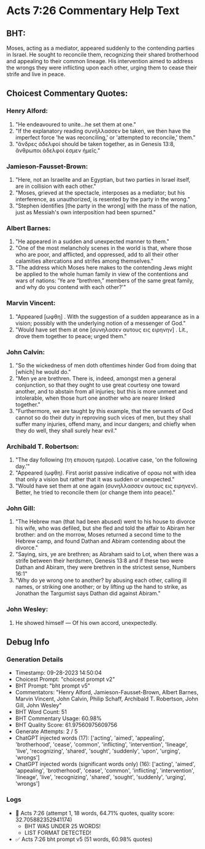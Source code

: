# Acts 7:26 Commentary Help Text

## BHT:
Moses, acting as a mediator, appeared suddenly to the contending parties in Israel. He sought to reconcile them, recognizing their shared brotherhood and appealing to their common lineage. His intervention aimed to address the wrongs they were inflicting upon each other, urging them to cease their strife and live in peace.

## Choicest Commentary Quotes:
### Henry Alford:
1. "He endeavoured to unite...he set them at one."
2. "If the explanatory reading συνήλλασσεν be taken, we then have the imperfect force 'he was reconciling,' or 'attempted to reconcile,' them."
3. "ἄνδρες ἀδελφοί should be taken together, as in Genesis 13:8, ἄνθρωποι ἀδελφοί ἐσμεν ἡμεῖς."

### Jamieson-Fausset-Brown:
1. "Here, not an Israelite and an Egyptian, but two parties in Israel itself, are in collision with each other."
2. "Moses, grieved at the spectacle, interposes as a mediator; but his interference, as unauthorized, is resented by the party in the wrong."
3. "Stephen identifies [the party in the wrong] with the mass of the nation, just as Messiah's own interposition had been spurned."

### Albert Barnes:
1. "He appeared in a sudden and unexpected manner to them."
2. "One of the most melancholy scenes in the world is that, where those who are poor, and afflicted, and oppressed, add to all their other calamities altercations and strifes among themselves."
3. "The address which Moses here makes to the contending Jews might be applied to the whole human family in view of the contentions and wars of nations: 'Ye are “brethren,” members of the same great family, and why do you contend with each other?'"

### Marvin Vincent:
1. "Appeared [ωφθη] . With the suggestion of a sudden appearance as in a vision; possibly with the underlying notion of a messenger of God."
2. "Would have set them at one [συνηλασεν αυτους εις ειρηνην] . Lit., drove them together to peace; urged them."

### John Calvin:
1. "So the wickedness of men doth oftentimes hinder God from doing that [which] he would do."
2. "Men ye are brethren. There is, indeed, amongst men a general conjunction, so that they ought to use great courtesy one toward another, and to abstain from all injuries; but this is more unmeet and intolerable, when those hurt one another who are nearer linked together."
3. "Furthermore, we are taught by this example, that the servants of God cannot so do their duty in reproving such vices of men, but they shall suffer many injuries, offend many, and incur dangers; and chiefly when they do well, they shall surely hear evil."

### Archibald T. Robertson:
1. "The day following (τη επιουση ημερα). Locative case, 'on the following day.'"
2. "Appeared (ωφθη). First aorist passive indicative of οραω not with idea that only a vision but rather that it was sudden or unexpected."
3. "Would have set them at one again (συνηλλασσεν αυτους εις ειρηνεν). Better, he tried to reconcile them (or change them into peace)."

### John Gill:
1. "The Hebrew man (that had been abused) went to his house to divorce his wife, who was defiled, but she fled and told the affair to Abiram her brother: and on the morrow, Moses returned a second time to the Hebrew camp, and found Dathan and Abiram contending about the divorce."
2. "Saying, sirs, ye are brethren; as Abraham said to Lot, when there was a strife between their herdsmen, Genesis 13:8 and if these two were Dathan and Abiram, they were brethren in the strictest sense, Numbers 16:1"
3. "Why do ye wrong one to another? by abusing each other, calling ill names, or striking one another; or by lifting up the hand to strike, as Jonathan the Targumist says Dathan did against Abiram."

### John Wesley:
1. He showed himself — Of his own accord, unexpectedly.


## Debug Info
### Generation Details
- Timestamp: 09-28-2023 14:50:04
- Choicest Prompt: "choicest prompt v2"
- BHT Prompt: "bht prompt v5"
- Commentators: "Henry Alford, Jamieson-Fausset-Brown, Albert Barnes, Marvin Vincent, John Calvin, Philip Schaff, Archibald T. Robertson, John Gill, John Wesley"
- BHT Word Count: 51
- BHT Commentary Usage: 60.98%
- BHT Quality Score: 61.97560975609756
- Generate Attempts: 2 / 5
- ChatGPT injected words (17):
	['acting', 'aimed', 'appealing', 'brotherhood', 'cease', 'common', 'inflicting', 'intervention', 'lineage', 'live', 'recognizing', 'shared', 'sought', 'suddenly', 'upon', 'urging', 'wrongs']
- ChatGPT injected words (significant words only) (16):
	['acting', 'aimed', 'appealing', 'brotherhood', 'cease', 'common', 'inflicting', 'intervention', 'lineage', 'live', 'recognizing', 'shared', 'sought', 'suddenly', 'urging', 'wrongs']

### Logs
- 🔄 Acts 7:26 (attempt 1, 18 words, 64.71% quotes, quality score: 32.705882352941174) 
	- BHT WAS UNDER 25 WORDS! 
	- LIST FORMAT DETECTED!
- ✅ Acts 7:26 bht prompt v5 (51 words, 60.98% quotes)